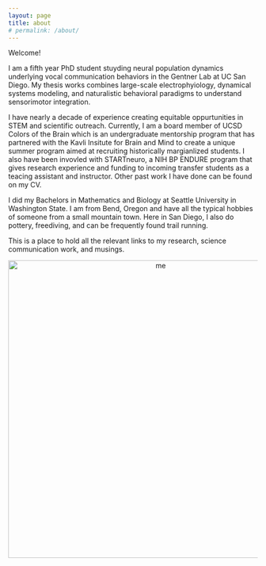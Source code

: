 ```yaml
---
layout: page
title: about
# permalink: /about/
---
```


Welcome! 

I am a fifth year PhD student stuyding neural population dynamics underlying vocal communication behaviors in the Gentner Lab at UC San Diego. My thesis works combines large-scale electrophyiology, dynamical systems modeling, and naturalistic behavioral paradigms to understand sensorimotor integration. 

I have nearly a decade of experience creating equitable oppurtunities in STEM and scientific outreach. Currently, I am a board member of UCSD Colors of the Brain which is an undergraduate mentorship program that has partnered with the Kavli Insitute for Brain and Mind to create a unique summer program aimed at recruiting historically margianlized students. I also have been invovled with STARTneuro, a NIH BP ENDURE program that gives research experience and funding to incoming transfer students as a teacing assistant and instructor. Other past work I have done can be found on my CV. 

I did my Bachelors in Mathematics and Biology at Seattle University in Washington State. I am from Bend, Oregon and have all the typical hobbies of someone from a small mountain town. Here in San Diego, I also do pottery, freediving, and can be frequently found trail running. 

This is a place to hold all the relevant links to my research, science communication work, and musings. 

<div style="text-align: center;">
  <img src="/assets/images/website.jpg" alt="me" width="600">
</div>




